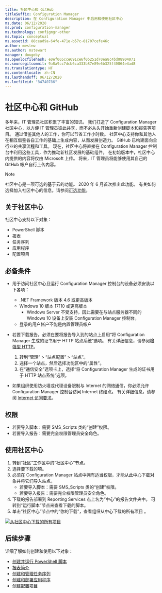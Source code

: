 ```yaml
---
title: 社区中心和 GitHub
titleSuffix: Configuration Manager
description: 在 Configuration Manager 中启用和使用社区中心
ms.date: 06/12/2020
ms.prod: configuration-manager
ms.technology: configmgr-other
ms.topic: conceptual
ms.assetid: 88cead9a-64fe-471e-b57c-81707cefe46c
author: mestew
ms.author: mstewart
manager: dougeby
ms.openlocfilehash: e0ef065cce691ce6f0b251d70ea8c4bd08904071
ms.sourcegitcommit: 9a8a9cc7dcb6ca333b87e89e6b325f40864e4ad8
ms.translationtype: HT
ms.contentlocale: zh-CN
ms.lasthandoff: 06/12/2020
ms.locfileid: "84740786"
---
```

# <a name="community-hub-and-github"></a>社区中心和 GitHub
<!--3555935, 3555936-->

多年来，IT 管理员社区积累了丰富的知识。 我们打造了 Configuration Manager 社区中心，以方便 IT 管理员彼此共享，而不必从头开始重新创建脚本和报告等项目。 通过借鉴其他人的工作，你可以节省工作小时数。 社区中心支持你和其他人在相互借鉴各自工作的基础上生成内容，从而发展创造力。 GitHub 已构建面向全行业的共享流程和工具。 现在，社区中心将直接在 Configuration Manager 控制台中利用这些工具，作为推动新社区发展的基础组件。 在初始版本中，社区中心内提供的内容将仅由 Microsoft 上传。 将来，IT 管理员将能够使用其自己的 GitHub 帐户自行上传内容。

> [!Note]  
> 社区中心是一项可选的基于云的功能。 2020 年 6 月首次推出此功能。 有关如何选择加入社区中心的信息，请参阅[可选功能](install-in-console-updates.md#bkmk_options)。

## <a name="about-community-hub"></a>关于社区中心

社区中心支持以下对象：
- PowerShell 脚本
- 报表
- 任务序列
- 应用程序
- 配置项目  

## <a name="prerequisites"></a>必备条件

- 用于访问社区中心且运行 Configuration Manager 控制台的设备必须安装以下各项：
   - .NET Framework 版本 4.6 或更高版本
   - Windows 10 版本 17110 或更高版本
      - Windows Server 不受支持，因此需要在与站点服务器不同的 Windows 10 设备上安装 Configuration Manager 控制台。
   - 登录的用户帐户不能是内置管理员帐户

- 若要下载报告，必须在要将报告导入到的站点上启用“将 Configuration Manager 生成的证书用于 HTTP 站点系统”选项。 有关详细信息，请参阅[增强型 HTTP](/sccm/core/plan-design/hierarchy/enhanced-http)。
   1. 转到“管理” > “站点配置” > “站点”。
   1. 选择一个站点，然后选择功能区中的“属性”。
   1. 在“通信安全”选项卡上，选择“将 Configuration Manager 生成的证书用于 HTTP 站点系统”选项。

- 如果组织使用防火墙或代理设备限制与 Internet 的网络通信，你必须允许 Configuration Manager 控制台访问 Internet 终结点。 有关详细信息，请参阅 [Internet 访问要求](../../plan-design/network/internet-endpoints.md#community-hub)。

## <a name="permissions"></a>权限

- 若要导入脚本：需要 SMS_Scripts 类的“创建”权限。 
- 若要导入报告：需要完全权限管理员安全角色。


## <a name="use-the-community-hub"></a>使用社区中心

1. 转到“社区”工作区中的“社区中心”节点。
1. 选择要下载的项。
1. 必须在 Configuration Manager 站点中拥有适当权限，才能从此中心下载对象并将它们导入站点。
    - 若要导入脚本：需要 SMS_Scripts 类的“创建”权限。
    - 若要导入报告：需要完全权限管理员安全角色。
1. 下载的报告部署到 Reporting Services 点上名为“中心”的报告文件夹中。 可转到“运行脚本”节点来查看下载的脚本。
1. 单击“社区中心”节点中的“你的下载”，查看组织从中心下载的所有项目 。

[![从社区中心下载的所有项目](./media/3555935-community-hub-downloads.png)](./media/3555935-community-hub-downloads.png#lightbox)


## <a name="next-steps"></a>后续步骤

详细了解如何创建和使用以下对象：

- [创建并运行 PowerShell 脚本](../../../apps/deploy-use/create-deploy-scripts.md)
- [报表简介](introduction-to-reporting.md)
- [创建和管理任务序列](../../../osd/deploy-use/manage-task-sequences-to-automate-tasks.md)
- [创建和部署应用程序](../../../apps/get-started/create-and-deploy-an-application.md)
- [创建配置项目](../../../compliance/deploy-use/create-configuration-items.md)
